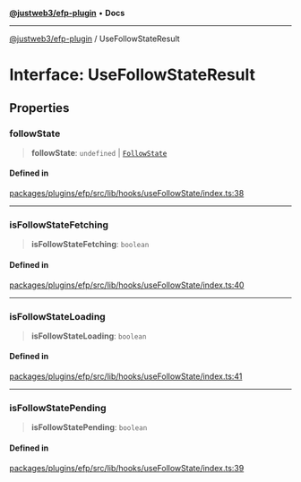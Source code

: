 [**@justweb3/efp-plugin**](../README.md) • **Docs**

***

[@justweb3/efp-plugin](../globals.md) / UseFollowStateResult

# Interface: UseFollowStateResult

## Properties

### followState

> **followState**: `undefined` \| [`FollowState`](FollowState.md)

#### Defined in

[packages/plugins/efp/src/lib/hooks/useFollowState/index.ts:38](https://github.com/JustaName-id/JustaName-sdk/blob/dc845c10af242e3ca87d95ef392516ac0bfa8b95/packages/plugins/efp/src/lib/hooks/useFollowState/index.ts#L38)

***

### isFollowStateFetching

> **isFollowStateFetching**: `boolean`

#### Defined in

[packages/plugins/efp/src/lib/hooks/useFollowState/index.ts:40](https://github.com/JustaName-id/JustaName-sdk/blob/dc845c10af242e3ca87d95ef392516ac0bfa8b95/packages/plugins/efp/src/lib/hooks/useFollowState/index.ts#L40)

***

### isFollowStateLoading

> **isFollowStateLoading**: `boolean`

#### Defined in

[packages/plugins/efp/src/lib/hooks/useFollowState/index.ts:41](https://github.com/JustaName-id/JustaName-sdk/blob/dc845c10af242e3ca87d95ef392516ac0bfa8b95/packages/plugins/efp/src/lib/hooks/useFollowState/index.ts#L41)

***

### isFollowStatePending

> **isFollowStatePending**: `boolean`

#### Defined in

[packages/plugins/efp/src/lib/hooks/useFollowState/index.ts:39](https://github.com/JustaName-id/JustaName-sdk/blob/dc845c10af242e3ca87d95ef392516ac0bfa8b95/packages/plugins/efp/src/lib/hooks/useFollowState/index.ts#L39)

